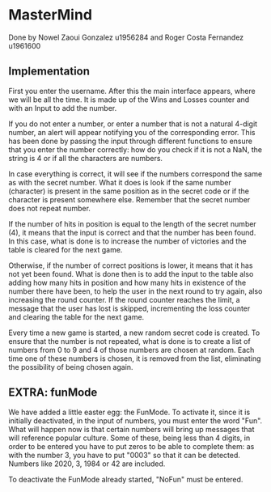 # MasterMind
Done by Nowel Zaoui Gonzalez u1956284 and Roger Costa Fernandez u1961600

## Implementation
First you enter the username. After this the main interface appears, where we will be all the time. It is made up of the Wins and Losses counter and with an Input to add the number.

If you do not enter a number, or enter a number that is not a natural 4-digit number, an alert will appear notifying you of the corresponding error. This has been done by passing the input through different functions to ensure that you enter the number correctly: how do you check if it is not a NaN, the string is 4 or if all the characters are numbers.

In case everything is correct, it will see if the numbers correspond the same as with the secret number. What it does is look if the same number (character) is present in the same position as in the secret code or if the character is present somewhere else. Remember that the secret number does not repeat number.

If the number of hits in position is equal to the length of the secret number (4), it means that the input is correct and that the number has been found. In this case, what is done is to increase the number of victories and the table is cleared for the next game.

Otherwise, if the number of correct positions is lower, it means that it has not yet been found. What is done then is to add the input to the table also adding how many hits in position and how many hits in existence of the number there have been, to help the user in the next round to try again, also increasing the round counter.
If the round counter reaches the limit, a message that the user has lost is skipped, incrementing the loss counter and clearing the table for the next game.

Every time a new game is started, a new random secret code is created. To ensure that the number is not repeated, what is done is to create a list of numbers from 0 to 9 and 4 of those numbers are chosen at random. Each time one of these numbers is chosen, it is removed from the list, eliminating the possibility of being chosen again.


## EXTRA: funMode
We have added a little easter egg: the FunMode. To activate it, since it is initially deactivated, in the input of numbers, you must enter the word "Fun". What will happen now is that certain numbers will bring up messages that will reference popular culture. Some of these, being less than 4 digits, in order to be entered you have to put zeros to be able to complete them: as with the number 3, you have to put "0003" so that it can be detected.
Numbers like 2020, 3, 1984 or 42 are included.

To deactivate the FunMode already started, "NoFun" must be entered.
